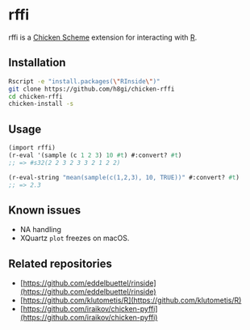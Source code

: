 # rffi

rffi is a [Chicken Scheme](https://www.call-cc.org/) extension for interacting with [R](https://www.r-project.org/).

## Installation

```bash
Rscript -e "install.packages(\"RInside\")"
git clone https://github.com/h8gi/chicken-rffi
cd chicken-rffi
chicken-install -s
```

## Usage

```scheme
(import rffi)
(r-eval '(sample (c 1 2 3) 10 #t) #:convert? #t)
;; => #s32(2 2 3 2 3 3 2 1 2 2)

(r-eval-string "mean(sample(c(1,2,3), 10, TRUE))" #:convert? #t)
;; => 2.3
```

## Known issues

- NA handling
- XQuartz `plot` freezes on macOS.

## Related repositories

- [https://github.com/eddelbuettel/rinside](https://github.com/eddelbuettel/rinside)
- [https://github.com/klutometis/R](https://github.com/klutometis/R)
- [https://github.com/iraikov/chicken-pyffi](https://github.com/iraikov/chicken-pyffi)
